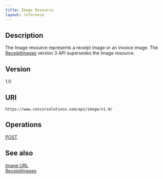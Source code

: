 ```yaml
---
title: Image Resource 
layout: reference
---
```


## Description
The Image resource represents a receipt image or an invoice image. The [ReceiptImages][1] version 3 API supersedes the Image resource.

## Version
1.0

## URI
`https://www.concursolutions.com/api/image/v1.0/`

## Operations
[POST][2]

## See also
[Image URL][3]    
[ReceiptImages][1]

  

[1]: /api-reference/expense/quick-expense/index.html
[2]: /api-reference-deprecated/version-one/Image/image-resource/image-resource-post.html
[3]: /api-reference-deprecated/version-one/Image/image-url-resource.html
